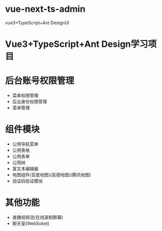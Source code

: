 # vue-next-ts-admin
vue3+TypeScript+Ant DesignUI

# Vue3+TypeScript+Ant Design学习项目

# 后台账号权限管理
* 菜单权限管理
* 后台身份权限管理
* 菜单管理

# 组件模块
* 公用导航菜单
* 公用表格
* 公用表单
* 公用树
* 富文本编辑器
* 地图组件(百度地图)(高德地图)(腾讯地图)
* 验证码验证模块

# 其他功能
* 直播视频流(在线录制屏幕)
* 聊天室(WebSoket)
